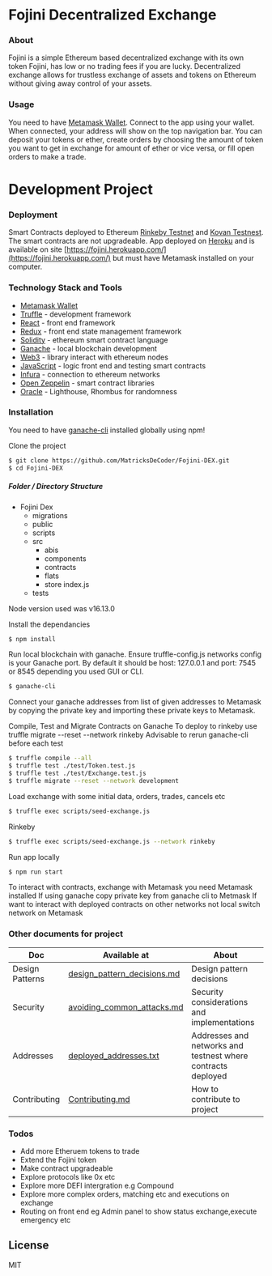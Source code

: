 # Fojini Decentralized Exchange

### About

Fojini is a simple Ethereum based decentralized exchange with its own token Fojini, has low or no trading fees if you are lucky. Decentralized exchange allows for trustless exchange of assets and tokens on Ethereum without giving away control of your assets.

### Usage

You need to have [Metamask Wallet](https://metamask.io/). Connect to the app using your wallet. When connected, your address will show on the top navigation bar. You can deposit your tokens or ether, create orders by choosing the amount of token you want to get in exchange for amount of ether or vice versa, or fill open orders to make a trade.

# Development Project

### Deployment

Smart Contracts deployed to Ethereum [Rinkeby Testnet](https://www.rinkeby.io/#stats) and [Kovan Testnest](https://kovan-testnet.github.io/website/). The smart contracts are not upgradeable. App deployed on [Heroku](https://www.heroku.com/) and is available on site [https://fojini.herokuapp.com/](https://fojini.herokuapp.com/) but must have Metamask installed on your computer.

### Technology Stack and Tools

- [Metamask Wallet](https://metamask.io/)
- [Truffle](https://www.trufflesuite.com/) - development framework
- [React](https://reactjs.org/) - front end framework
- [Redux](https://redux.js.org/) - front end state management framework
- [Solidity](https://docs.soliditylang.org/en/v0.7.4/) - ethereum smart contract language
- [Ganache](https://www.trufflesuite.com/ganache) - local blockchain development
- [Web3](https://web3js.readthedocs.io/en/v1.3.0/) - library interact with ethereum nodes
- [JavaScript](https://www.javascript.com/) - logic front end and testing smart contracts
- [Infura](https://infura.io/) - connection to ethereum networks
- [Open Zeppelin](https://infura.io/) - smart contract libraries
- [Oracle](https://docs.rhombus.network/#rhombus-api-reference) - Lighthouse, Rhombus for randomness

### Installation

You need to have [ganache-cli](https://www.npmjs.com/package/ganache-cli) installed globally using npm!

Clone the project

```sh
$ git clone https://github.com/MatricksDeCoder/Fojini-DEX.git
$ cd Fojini-DEX
```

##### Folder / Directory Structure

- Fojini Dex
  - migrations
  - public
  - scripts
  - src
    - abis
    - components
    - contracts
    - flats
    - store
      index.js
  - tests

Node version used was v16.13.0

Install the dependancies

```sh
$ npm install
```

Run local blockchain with ganache. Ensure truffle-config.js networks config is your Ganache port. By default it should be host: 127.0.0.1 and port: 7545 or 8545 depending you used GUI or CLI.

```sh
$ ganache-cli
```

Connect your ganache addresses from list of given addresses to Metamask by copying the private key and importing these private keys to Metamask.

Compile, Test and Migrate Contracts on Ganache
To deploy to rinkeby use truffle migrate --reset --network rinkeby
Advisable to rerun ganache-cli before each test

```sh
$ truffle compile --all
$ truffle test ./test/Token.test.js
$ truffle test ./test/Exchange.test.js
$ truffle migrate --reset --network development
```

Load exchange with some initial data, orders, trades, cancels etc

```sh
$ truffle exec scripts/seed-exchange.js
```

Rinkeby

```sh
$ truffle exec scripts/seed-exchange.js --network rinkeby
```

Run app locally

```sh
$ npm run start
```

To interact with contracts, exchange with Metamask you need Metamask installed
If using ganache copy private key from ganache cli to Metmask
If want to interact with deployed contracts on other networks not local switch network on Metamask

### Other documents for project

| Doc             | Available at                                               | About                                                        |
| --------------- | ---------------------------------------------------------- | ------------------------------------------------------------ |
| Design Patterns | [design_pattern_decisions.md](design_pattern_decisions.md) | Design pattern decisions                                     |
| Security        | [avoiding_common_attacks.md](avoiding_common_attacks.md)   | Security considerations and implementations                  |
| Addresses       | [deployed_addresses.txt](deployed_addresses.txt)           | Addresses and networks and testnest where contracts deployed |
| Contributing    | [Contributing.md](Contributing.md)                         | How to contribute to project                                 |

### Todos

- Add more Etheruem tokens to trade
- Extend the Fojini token
- Make contract upgradeable
- Explore protocols like 0x etc
- Explore more DEFI intergration e.g Compound
- Explore more complex orders, matching etc and executions on exchange
- Routing on front end eg Admin panel to show status exchange,execute emergency etc

## License

MIT
